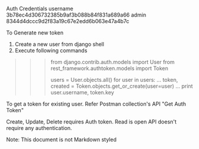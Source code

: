 Auth Credentials
username 3b78ec4d306732385b9af3b088b84f831a689a66
admin 8344d4dccc9d2f83a19c67e2edd6b063e47a4b7c


To Generate new token
1. Create a new user from django shell
2. Execute following commands
>>> from django.contrib.auth.models import User
>>> from rest_framework.authtoken.models import Token
>>>
>>> users = User.objects.all()
>>> for user in users:
...     token, created = Token.objects.get_or_create(user=user)
...     print user.username, token.key

To get a token for existing user. Refer Postman collection's API "Get Auth Token"

Create, Update, Delete requires Auth token. Read is open API doesn't require any authentication.


Note: This document is not Markdown styled